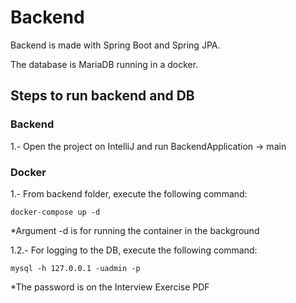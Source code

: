 # Backend
Backend is made with Spring Boot and Spring JPA.

The database is MariaDB running in a docker.
## Steps to run backend and DB

### Backend

1.- Open the project on IntelliJ and run BackendApplication -> main

### Docker
1.- From backend folder, execute the following command:
```
docker-compose up -d
```
*Argument -d is for running the container in the background

1.2.- For logging to the DB, execute the following command:
```
mysql -h 127.0.0.1 -uadmin -p
```
*The password is on the Interview Exercise PDF

